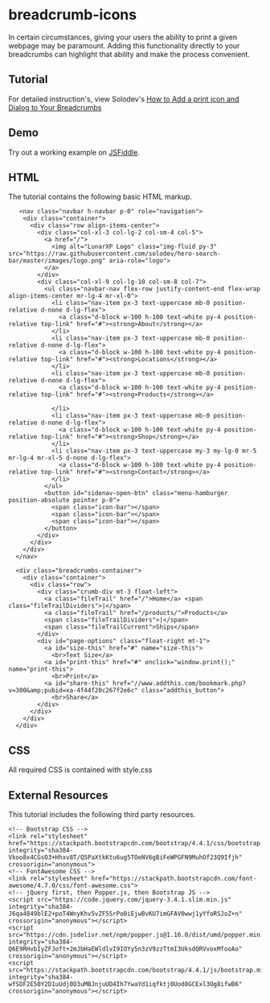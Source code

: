 # breadcrumb-icons
In certain circumstances, giving your users the ability to print a given webpage may be paramount. Adding this functionality directly to your breadcrumbs can highlight that ability and make the process convenient. 

## Tutorial
For detailed instruction's, view Solodev's [How to Add a print icon and Dialog to Your Breadcrumbs](https://www.solodev.com/blog/web-design/how-to-add-a-print-icon-and-dialog-to-your-breadcrumbs.stml)

## Demo
Try out a working example on [JSFiddle](https://jsfiddle.net/solodev/1yhwvg4f/).

## HTML
The tutorial contains the following basic HTML markup.

```
   <nav class="navbar h-navbar p-0" role="navigation">
    <div class="container">
      <div class="row align-items-center">
        <div class="col-xl-3 col-lg-2 col-sm-4 col-5">
          <a href="/">
            <img alt="LunarXP Logo" class="img-fluid py-3" src="https://raw.githubusercontent.com/solodev/hero-search-bar/master/images/logo.png" aria-role="logo">
          </a>
        </div>
        <div class="col-xl-9 col-lg-10 col-sm-8 col-7">
          <ul class="navbar-nav flex-row justify-content-end flex-wrap align-items-center mr-lg-4 mr-xl-0">
            <li class="nav-item px-3 text-uppercase mb-0 position-relative d-none d-lg-flex">
              <a class="d-block w-100 h-100 text-white py-4 position-relative top-link" href="#"><strong>About</strong></a>
            </li>
            <li class="nav-item px-3 text-uppercase mb-0 position-relative d-none d-lg-flex">
              <a class="d-block w-100 h-100 text-white py-4 position-relative top-link" href="#"><strong>Locations</strong></a>
            </li>
            <li class="nav-item px-3 text-uppercase mb-0 position-relative d-none d-lg-flex">
              <a class="d-block w-100 h-100 text-white py-4 position-relative top-link" href="#"><strong>Products</strong></a>

            </li>
            <li class="nav-item px-3 text-uppercase mb-0 position-relative d-none d-lg-flex">
              <a class="d-block w-100 h-100 text-white py-4 position-relative top-link" href="#"><strong>Shop</strong></a>
            </li>
            <li class="nav-item px-3 text-uppercase my-3 my-lg-0 mr-5 mr-lg-4 mr-xl-5 d-none d-lg-flex">
              <a class="d-block w-100 h-100 text-white py-4 position-relative top-link" href="#"><strong>Contact</strong></a>
            </li>
          </ul>
          <button id="sidenav-open-btn" class="menu-hamburger position-absolute pointer p-0">
            <span class="icon-bar"></span>
            <span class="icon-bar"></span>
            <span class="icon-bar"></span>
          </button>
        </div>
      </div>
    </div>
  </nav>

  <div class="breadcrumbs-container">
    <div class="container">
      <div class="row">
        <div class="crumb-div mt-3 float-left">
          <a class="fileTrail" href="/">Home</a> <span class="fileTrailDividers">|</span>
          <a class="fileTrail" href="/products/">Products</a>
          <span class="fileTrailDividers">|</span>
          <span class="fileTrailCurrent">Ships</span>
        </div>
        <div id="page-options" class="float-right mt-1">
          <a id="size-this" href="#" name="size-this">
            <br>Text Size</a>
          <a id="print-this" href="#" onclick="window.print();" name="print-this">
            <br>Print</a>
          <a id="share-this" href="//www.addthis.com/bookmark.php?v=300&amp;pubid=xa-4f44f20c267f2e6c" class="addthis_button">
            <br>Share</a>
        </div>
      </div>
    </div>
  </div>
```

## CSS
All required CSS is contained with style.css

## External Resources
This tutorial includes the following third party resources.

```
<!-- Bootstrap CSS -->
<link rel="stylesheet" href="https://stackpath.bootstrapcdn.com/bootstrap/4.4.1/css/bootstrap.min.css" integrity="sha384-Vkoo8x4CGsO3+Hhxv8T/Q5PaXtkKtu6ug5TOeNV6gBiFeWPGFN9MuhOf23Q9Ifjh" crossorigin="anonymous">
<!-- FontAwesome CSS -->
<link rel="stylesheet" href="https://stackpath.bootstrapcdn.com/font-awesome/4.7.0/css/font-awesome.css">
<!-- jQuery first, then Popper.js, then Bootstrap JS -->
<script src="https://code.jquery.com/jquery-3.4.1.slim.min.js" integrity="sha384-J6qa4849blE2+poT4WnyKhv5vZF5SrPo0iEjwBvKU7imGFAV0wwj1yYfoRSJoZ+n" crossorigin="anonymous"></script>
<script src="https://cdn.jsdelivr.net/npm/popper.js@1.16.0/dist/umd/popper.min.js" integrity="sha384-Q6E9RHvbIyZFJoft+2mJbHaEWldlvI9IOYy5n3zV9zzTtmI3UksdQRVvoxMfooAo" crossorigin="anonymous"></script>
<script src="https://stackpath.bootstrapcdn.com/bootstrap/4.4.1/js/bootstrap.min.js" integrity="sha384-wfSDF2E50Y2D1uUdj0O3uMBJnjuUD4Ih7YwaYd1iqfktj0Uod8GCExl3Og8ifwB6" crossorigin="anonymous"></script>
```